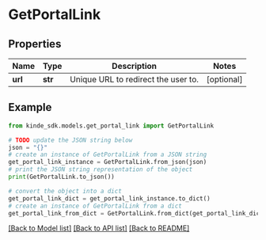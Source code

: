 # GetPortalLink


## Properties

Name | Type | Description | Notes
------------ | ------------- | ------------- | -------------
**url** | **str** | Unique URL to redirect the user to. | [optional] 

## Example

```python
from kinde_sdk.models.get_portal_link import GetPortalLink

# TODO update the JSON string below
json = "{}"
# create an instance of GetPortalLink from a JSON string
get_portal_link_instance = GetPortalLink.from_json(json)
# print the JSON string representation of the object
print(GetPortalLink.to_json())

# convert the object into a dict
get_portal_link_dict = get_portal_link_instance.to_dict()
# create an instance of GetPortalLink from a dict
get_portal_link_from_dict = GetPortalLink.from_dict(get_portal_link_dict)
```
[[Back to Model list]](../README.md#documentation-for-models) [[Back to API list]](../README.md#documentation-for-api-endpoints) [[Back to README]](../README.md)


